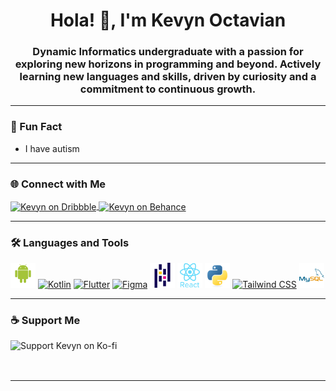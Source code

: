 <h1 align="center">Hola! 👋, I'm Kevyn Octavian</h1>
<h3 align="center">
Dynamic Informatics undergraduate with a passion for exploring new horizons in programming and beyond. Actively learning new languages and skills, driven by curiosity and a commitment to continuous growth.
</h3>

---

### 🌟 Fun Fact
- I have autism

---

### 🌐 Connect with Me
<p align="left">
  <a href="https://dribbble.com/kevynoctavian" target="_blank">
    <img align="center" src="https://raw.githubusercontent.com/rahuldkjain/github-profile-readme-generator/master/src/images/icons/Social/dribbble.svg" alt="Kevyn on Dribbble" height="30" width="40" />
  </a>
  <a href="https://www.behance.net/kevynoctavian" target="_blank">
    <img align="center" src="https://raw.githubusercontent.com/rahuldkjain/github-profile-readme-generator/master/src/images/icons/Social/behance.svg" alt="Kevyn on Behance" height="30" width="40" />
  </a>
</p>

---

### 🛠️ Languages and Tools
<p align="left">
  <a href="https://developer.android.com" target="_blank"><img src="https://raw.githubusercontent.com/devicons/devicon/master/icons/android/android-original-wordmark.svg" alt="Android" width="40" height="40"/></a>
  <a href="https://kotlinlang.org" target="_blank"><img src="https://www.vectorlogo.zone/logos/kotlinlang/kotlinlang-icon.svg" alt="Kotlin" width="40" height="40"/></a>
  <a href="https://flutter.dev" target="_blank"><img src="https://www.vectorlogo.zone/logos/flutterio/flutterio-icon.svg" alt="Flutter" width="40" height="40"/></a>
  <a href="https://www.figma.com" target="_blank"><img src="https://www.vectorlogo.zone/logos/figma/figma-icon.svg" alt="Figma" width="40" height="40"/></a>
  <a href="https://pandas.pydata.org/" target="_blank"><img src="https://raw.githubusercontent.com/devicons/devicon/2ae2a900d2f041da66e950e4d48052658d850630/icons/pandas/pandas-original.svg" alt="Pandas" width="40" height="40"/></a>
  <a href="https://reactjs.org/" target="_blank"><img src="https://raw.githubusercontent.com/devicons/devicon/master/icons/react/react-original-wordmark.svg" alt="React" width="40" height="40"/></a>
  <a href="https://www.python.org" target="_blank"><img src="https://raw.githubusercontent.com/devicons/devicon/master/icons/python/python-original.svg" alt="Python" width="40" height="40"/></a>
  <a href="https://tailwindcss.com/" target="_blank"><img src="https://www.vectorlogo.zone/logos/tailwindcss/tailwindcss-icon.svg" alt="Tailwind CSS" width="40" height="40"/></a>
  <a href="https://www.mysql.com/" target="_blank"><img src="https://raw.githubusercontent.com/devicons/devicon/master/icons/mysql/mysql-original-wordmark.svg" alt="MySQL" width="40" height="40"/></a>
</p>

---

### ☕ Support Me
<p>
  <a href="https://ko-fi.com/notvynnie">
    <img align="left" src="https://cdn.ko-fi.com/cdn/kofi3.png?v=3" height="50" width="210" alt="Support Kevyn on Ko-fi" />
  </a>
</p>
<br clear="left" />

---
